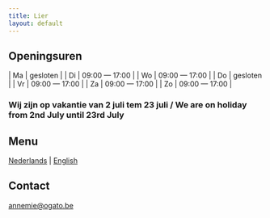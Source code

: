 ```yaml
---
title: Lier
layout: default
---
```


## Openingsuren

| Ma | gesloten |
| Di | 09:00 &mdash; 17:00 |
| Wo | 09:00 &mdash; 17:00 |
| Do | gesloten |
| Vr | 09:00 &mdash; 17:00 |
| Za | 09:00 &mdash; 17:00 |
| Zo | 09:00 &mdash; 17:00 |

### Wij zijn op vakantie van 2 juli tem 23 juli / We are on holiday from 2nd July until 23rd July

## Menu

[Nederlands](/menu/Menu2_20230618.pdf) | [English](/menu/Menu2_20230516_en.pdf)

## Contact

[annemie@ogato.be](mailto:annemie@ogato.be)
